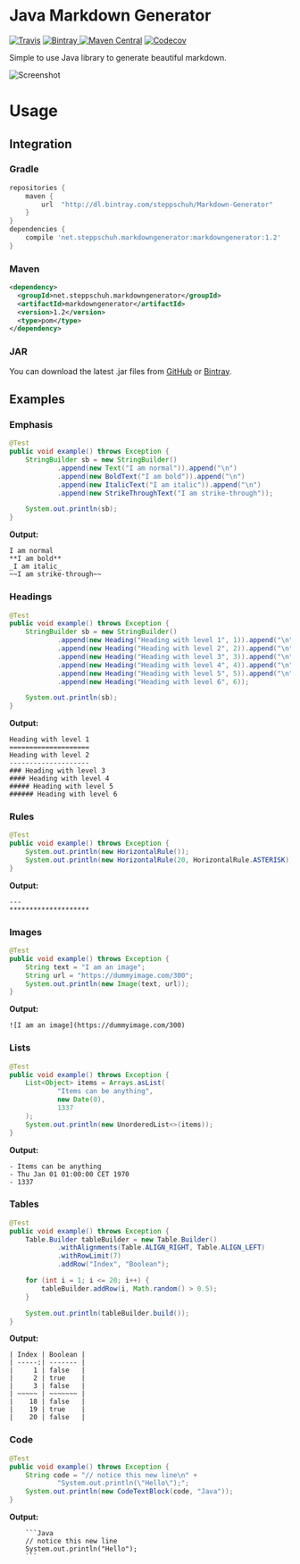 # Java Markdown Generator
[![Travis](https://img.shields.io/travis/Steppschuh/Java-Markdown-Generator.svg)](https://travis-ci.org/Steppschuh/Java-Markdown-Generator/) [![Bintray](https://api.bintray.com/packages/steppschuh/Markdown-Generator/Markdown-Generator/images/download.svg) ](https://bintray.com/steppschuh/Markdown-Generator/Markdown-Generator/_latestVersion) [![Maven Central](https://img.shields.io/maven-central/v/net.steppschuh.markdowngenerator/markdowngenerator.svg)](http://search.maven.org/#search%7Cga%7C1%7Cg%3A%22net.steppschuh.markdowngenerator%22) [![Codecov](https://img.shields.io/codecov/c/github/Steppschuh/Java-Markdown-Generator.svg)](https://codecov.io/gh/Steppschuh/Java-Markdown-Generator)

Simple to use Java library to generate beautiful markdown.

![Screenshot](https://github.com/Steppschuh/Java-Markdown-Generator/blob/dev/Media/code_table_output.png)

# Usage

## Integration

### Gradle
```groovy
repositories {
    maven {
        url  "http://dl.bintray.com/steppschuh/Markdown-Generator"
    }
}
dependencies {
    compile 'net.steppschuh.markdowngenerator:markdowngenerator:1.2'
}
```

### Maven
```xml
<dependency>
  <groupId>net.steppschuh.markdowngenerator</groupId>
  <artifactId>markdowngenerator</artifactId>
  <version>1.2</version>
  <type>pom</type>
</dependency>
```

### JAR
You can download the latest .jar files from [GitHub](https://github.com/Steppschuh/Java-Markdown-Generator/releases) or [Bintray](https://bintray.com/steppschuh/Markdown-Generator/Markdown-Generator/).

## Examples

### Emphasis
```java
@Test
public void example() throws Exception {
    StringBuilder sb = new StringBuilder()
            .append(new Text("I am normal")).append("\n")
            .append(new BoldText("I am bold")).append("\n")
            .append(new ItalicText("I am italic")).append("\n")
            .append(new StrikeThroughText("I am strike-through"));

    System.out.println(sb);
}
```
**Output:**
```
I am normal
**I am bold**
_I am italic_
~~I am strike-through~~
```

### Headings
```java
@Test
public void example() throws Exception {
    StringBuilder sb = new StringBuilder()
            .append(new Heading("Heading with level 1", 1)).append("\n")
            .append(new Heading("Heading with level 2", 2)).append("\n")
            .append(new Heading("Heading with level 3", 3)).append("\n")
            .append(new Heading("Heading with level 4", 4)).append("\n")
            .append(new Heading("Heading with level 5", 5)).append("\n")
            .append(new Heading("Heading with level 6", 6));

    System.out.println(sb);
}
```
**Output:**
```
Heading with level 1
====================
Heading with level 2
--------------------
### Heading with level 3
#### Heading with level 4
##### Heading with level 5
###### Heading with level 6
```

### Rules
```java
@Test
public void example() throws Exception {
    System.out.println(new HorizontalRule());
    System.out.println(new HorizontalRule(20, HorizontalRule.ASTERISK));
}
```
**Output:**
```
---
********************
```

### Images
```java
@Test
public void example() throws Exception {
    String text = "I am an image";
    String url = "https://dummyimage.com/300";
    System.out.println(new Image(text, url));
}
```
**Output:**
```
![I am an image](https://dummyimage.com/300)
```

### Lists
```java
@Test
public void example() throws Exception {
    List<Object> items = Arrays.asList(
            "Items can be anything",
            new Date(0),
            1337
    );
    System.out.println(new UnorderedList<>(items));
}
```
**Output:**
```
- Items can be anything
- Thu Jan 01 01:00:00 CET 1970
- 1337
```

### Tables
```java
@Test
public void example() throws Exception {
    Table.Builder tableBuilder = new Table.Builder()
            .withAlignments(Table.ALIGN_RIGHT, Table.ALIGN_LEFT)
            .withRowLimit(7)
            .addRow("Index", "Boolean");

    for (int i = 1; i <= 20; i++) {
        tableBuilder.addRow(i, Math.random() > 0.5);
    }

    System.out.println(tableBuilder.build());
}
```
**Output:**
```
| Index | Boolean |
| -----:| ------- |
|     1 | false   |
|     2 | true    |
|     3 | false   |
| ~~~~~ | ~~~~~~~ |
|    18 | false   |
|    19 | true    |
|    20 | false   |
```

### Code
```java
@Test
public void example() throws Exception {
    String code = "// notice this new line\n" +
            "System.out.println(\"Hello\");";
    System.out.println(new CodeTextBlock(code, "Java"));
}
```
**Output:**
```
    ```Java
    // notice this new line
    System.out.println("Hello");
    ```
```
